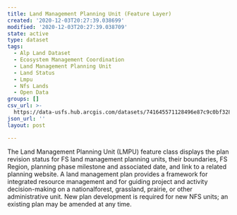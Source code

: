 ```yaml
---
title: Land Management Planning Unit (Feature Layer)
created: '2020-12-03T20:27:39.038699'
modified: '2020-12-03T20:27:39.038709'
state: active
type: dataset
tags:
  - Alp Land Dataset
  - Ecosystem Management Coordination
  - Land Management Planning Unit
  - Land Status
  - Lmpu
  - Nfs Lands
  - Open Data
groups: []
csv_url: >-
  https://data-usfs.hub.arcgis.com/datasets/741645571128496e87c9c0bf3287401b_0.csv?outSR=%7B%22latestWkid%22%3A4269%2C%22wkid%22%3A4269%7D
json_url: ''
layout: post

---
```

The Land Management Planning Unit (LMPU) feature class displays the plan revision status for FS land management planning units, their boundaries, FS Region, planning phase milestone and associated date, and link to a related planning website. A land management plan provides a framework for integrated resource management and for guiding project and activity decision-making on a nationalforest, grassland, prairie, or other administrative unit. New plan development is required for new NFS units; an existing plan may be amended at any time.
